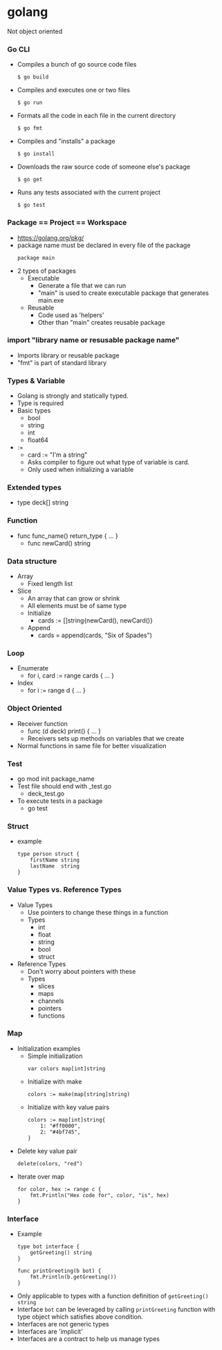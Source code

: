 # golang
Not object oriented



### Go CLI

- Compiles a bunch of go source code files
    ```
    $ go build
    ```
- Compiles and executes one or two files
    ```
    $ go run
    ```

- Formats all the code in each file in the current directory
    ```
    $ go fmt
    ```
- Compiles and "installs" a package
    ```
    $ go install
    ```

- Downloads the raw source code of someone else's package
    ```
    $ go get
    ```
- Runs any tests associated with the current project
    ```
    $ go test
    ```
### Package == Project == Workspace
- https://golang.org/pkg/
- package name must be declared in every file of the package
    ```
    package main
    ```
- 2 types of packages
    - Executable
        - Generate a file that we can run
        - "main" is used to create executable package that generates main.exe
    - Reusable
        - Code used as 'helpers'
        - Other than "main" creates reusable package
    

### import "library name or resusable package name"
- Imports library or reusable package
- "fmt" is part of standard library



### Types & Variable
- Golang is strongly and statically typed.
- Type is required
- Basic types
    - bool
    - string
    - int
    - float64
- :=
    - card := "I'm a string"
    - Asks compiler to figure out what type of variable is card.
    - Only used when initializing a variable

### Extended types
- type deck[] string

### Function
- func func_name() return_type { ... }
    - func newCard() string

### Data structure
- Array
    - Fixed length list
- Slice
    - An array that can grow or shrink
    - All elements must be of same type
    - Initialize
        - cards := []string{newCard(), newCard()}
    - Append
        - cards = append(cards, "Six of Spades")

### Loop
- Enumerate
    - for i, card := range cards { ... }
- Index
    - for i := range d { ... }

### Object Oriented
- Receiver function
    - func (d deck) print() { ... }
    - Receivers sets up methods on variables that we create
- Normal functions in same file for better visualization

### Test
- go mod init package_name
- Test file should end with _test.go
    - deck_test.go
- To execute tests in a package
    - go test


### Struct
- example
    ```
    type person struct {
        firstName string
        lastName  string
    }
    ```

### Value Types vs. Reference Types
- Value Types
    - Use pointers to change these things in a function
    - Types
        - int
        - float
        - string
        - bool
        - struct
- Reference Types
    - Don't worry about pointers with these
    - Types
        - slices
        - maps
        - channels
        - pointers
        - functions


### Map
- Initialization examples
    - Simple initialization
        ```
        var colors map[int]string
        ```
    - Initialize with make
        ```
        colors := make(map[string]string)
        ```
    - Initialize with key value pairs
        ```
        colors := map[int]string{
            1: "#ff0000",
            2: "#4bf745",
        }
        ```
- Delete key value pair
    ```
    delete(colors, "red")
    ```
- Iterate over map
    ```
    for color, hex := range c {
		fmt.Println("Hex code for", color, "is", hex)
	}
    ```


### Interface
- Example
    ```
    type bot interface {
        getGreeting() string
    }

    func printGreeting(b bot) {
        fmt.Println(b.getGreeting())
    }
    ```
- Only applicable to types with a function definition of `getGreeting() string`
- Interface `bot` can be leveraged by calling `printGreeting` function with type object which satisfies above condition.
- Interfaces are not generic types
- Interfaces are 'implicit'
- Interfaces are a contract to help us manage types